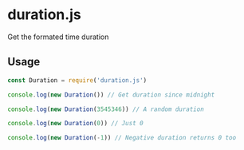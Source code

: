 # duration.js
Get the formated time duration

## Usage
```js
const Duration = require('duration.js')

console.log(new Duration()) // Get duration since midnight

console.log(new Duration(3545346)) // A random duration

console.log(new Duration(0)) // Just 0

console.log(new Duration(-1)) // Negative duration returns 0 too
```
